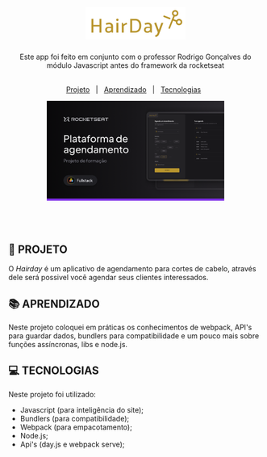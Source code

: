 # <div align="center"> ![logo hairday](./src/assets/logo.svg) </div> #

<div align="center"> Este app foi feito em conjunto com o professor Rodrigo Gonçalves do módulo Javascript antes do framework da rocketseat
<br>
<br>

  [Projeto](#-projeto) &nbsp; | &nbsp; [Aprendizado](#-aprendizado) &nbsp; | &nbsp; [Tecnologias](#-tecnologias) &nbsp;
  </div>

<div align="center"> <img width="70%" src="./src/assets/Capa.png" alt="Tela inicial do Hairday"/> </div>
<br>
<br>
<br>

## 🚀 PROJETO
 O *Hairday* é um aplicativo de agendamento para cortes de cabelo, através dele será possivel você agendar seus clientes interessados.

## 📚 APRENDIZADO
Neste projeto coloquei em práticas os conhecimentos de webpack, API's para guardar dados, bundlers para compatibilidade e um pouco mais sobre funções assíncronas, libs e node.js.

## 💻 TECNOLOGIAS
Neste projeto foi utilizado:

- Javascript (para inteligência do site);
- Bundlers (para compatibilidade);
- Webpack (para empacotamento);
- Node.js;
- Api's (day.js e webpack serve);
